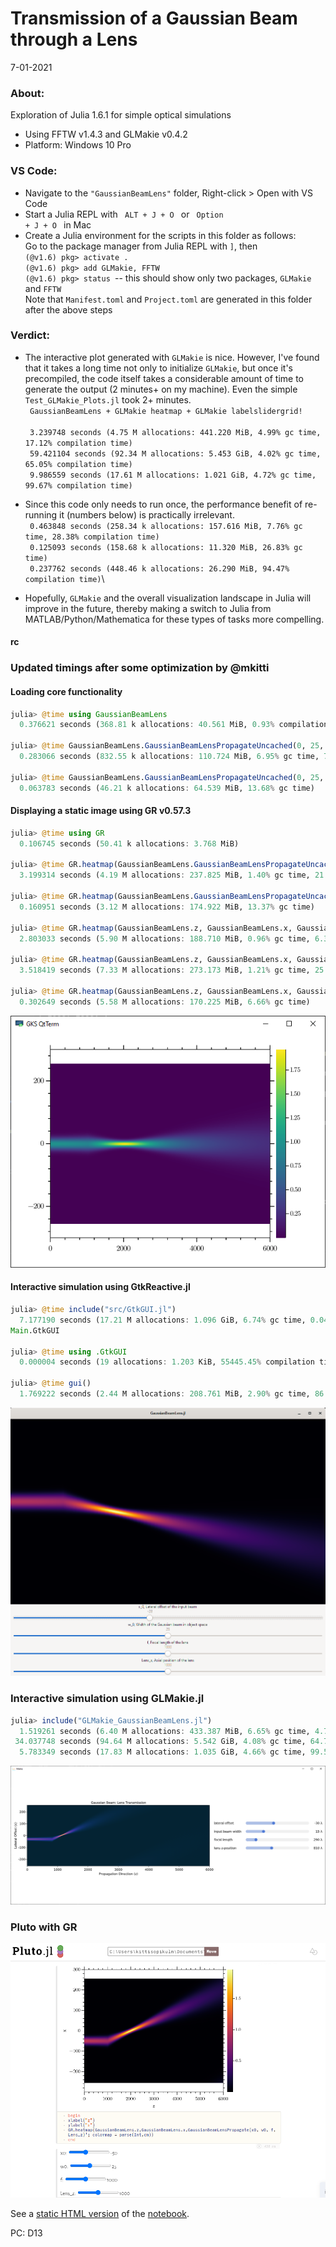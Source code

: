 # Transmission of a Gaussian Beam through a Lens
7-01-2021
### About:
Exploration of Julia 1.6.1 for simple optical simulations
- Using FFTW v1.4.3 and GLMakie v0.4.2
- Platform: Windows 10 Pro

### VS Code:
- Navigate to the <code>"GaussianBeamLens"</code> folder, Right-click > Open with VS Code
- Start a Julia REPL with <code> ALT + J + O </code> or <code> Option + J + O </code> in Mac
- Create a Julia environment for the scripts in this folder as follows:\
  Go to the package manager from Julia REPL with <code>]</code>, then \
    <code>(@v1.6) pkg> activate .</code> \
    <code>(@v1.6) pkg> add GLMakie, FFTW </code>\
    <code>(@v1.6) pkg> status </code>-- this should show only two packages, <code>GLMakie </code> and <code>FFTW</code>\
  Note that <code>Manifest.toml</code> and <code>Project.toml</code> are generated in this folder after the above steps

### Verdict:
  - The interactive plot generated with <code>GLMakie</code> is nice. However, I've found that it takes a long time not only to initialize <code>GLMakie</code>, but once it's precompiled, the code itself takes a considerable amount of time to generate the output (2 minutes+ on my machine). Even the simple <code>Test_GLMakie_Plots.jl</code> took 2+ minutes.\
  <code> GaussianBeamLens + GLMakie heatmap + GLMakie labelslidergrid! </code>\
  <code> 3.239748 seconds (4.75 M allocations: 441.220 MiB, 4.99% gc time, 17.12% compilation time) </code>\
  <code> 59.421104 seconds (92.34 M allocations: 5.453 GiB, 4.02% gc time, 65.05% compilation time) </code>\
  <code> 9.986559 seconds (17.61 M allocations: 1.021 GiB, 4.72% gc time, 99.67% compilation time) </code>

  - Since this code only needs to run once, the performance benefit of re-running it (numbers below) is practically irrelevant.\
  <code> 0.463848 seconds (258.34 k allocations: 157.616 MiB, 7.76% gc time, 28.38% compilation time)</code>\
  <code> 0.125093 seconds (158.68 k allocations: 11.320 MiB, 26.83% gc time)</code>\
  <code> 0.237762 seconds (448.46 k allocations: 26.290 MiB, 94.47% compilation time)</code></code>\

  - Hopefully, <code>GLMakie</code> and the overall visualization landscape in Julia will improve in the future, thereby making a switch to Julia from MATLAB/Python/Mathematica for these types of tasks more compelling. 
#### rc

### Updated timings after some optimization by @mkitti

#### Loading core functionality
```julia
julia> @time using GaussianBeamLens
  0.376621 seconds (368.81 k allocations: 40.561 MiB, 0.93% compilation time)

julia> @time GaussianBeamLens.GaussianBeamLensPropagateUncached(0, 25, 1000, 1000);
  0.283066 seconds (832.55 k allocations: 110.724 MiB, 6.95% gc time, 77.52% compilation time)

julia> @time GaussianBeamLens.GaussianBeamLensPropagateUncached(0, 25, 1000, 1000);
  0.063783 seconds (46.21 k allocations: 64.539 MiB, 13.68% gc time)
```

#### Displaying a static image using GR v0.57.3
```julia
julia> @time using GR
  0.106745 seconds (50.41 k allocations: 3.768 MiB)

julia> @time GR.heatmap(GaussianBeamLens.GaussianBeamLensPropagateUncached(0, 25, 1000, 1000))
  3.199314 seconds (4.19 M allocations: 237.825 MiB, 1.40% gc time, 21.84% compilation time)

julia> @time GR.heatmap(GaussianBeamLens.GaussianBeamLensPropagateUncached(0, 25, 1000, 1000))
  0.160951 seconds (3.12 M allocations: 174.922 MiB, 13.37% gc time)

julia> @time GR.heatmap(GaussianBeamLens.z, GaussianBeamLens.x, GaussianBeamLens.GaussianBeamLensPropagateUncached(0, 25, 1000, 1000)')
  2.803033 seconds (5.90 M allocations: 188.710 MiB, 0.96% gc time, 6.35% compilation time)

julia> @time GR.heatmap(GaussianBeamLens.z, GaussianBeamLens.x, GaussianBeamLens.GaussianBeamLensPropagateUncached(0, 25, 1000, 1000)')
  3.518419 seconds (7.33 M allocations: 273.173 MiB, 1.21% gc time, 25.10% compilation time)

julia> @time GR.heatmap(GaussianBeamLens.z, GaussianBeamLens.x, GaussianBeamLens.GaussianBeamLensPropagateUncached(0, 25, 1000, 1000)')
  0.302649 seconds (5.58 M allocations: 170.225 MiB, 6.66% gc time)
```

![Screenshot of GR using QtTerm](images/gr_qt.png)

#### Interactive simulation using GtkReactive.jl
```julia
julia> @time include("src/GtkGUI.jl")
  7.177190 seconds (17.21 M allocations: 1.096 GiB, 6.74% gc time, 0.04% compilation time)
Main.GtkGUI

julia> @time using .GtkGUI
  0.000004 seconds (19 allocations: 1.203 KiB, 55445.45% compilation time)

julia> @time gui()
  1.769222 seconds (2.44 M allocations: 208.761 MiB, 2.90% gc time, 86.39% compilation time)
```

![Screenshot of GTK GUI](images/gtkgui.png)

### Interactive simulation using GLMakie.jl

```julia
julia> include("GLMakie_GaussianBeamLens.jl")
  1.519261 seconds (6.40 M allocations: 433.387 MiB, 6.65% gc time, 4.79% compilation time) # @lift
 34.037748 seconds (94.64 M allocations: 5.542 GiB, 4.08% gc time, 64.77% compilation time) # heatmap
  5.783349 seconds (17.83 M allocations: 1.035 GiB, 4.66% gc time, 99.59% compilation time) # labelslidergrid!
```

![Screenshot of GLMakie GUI](images/glmakie.png)

### Pluto with GR

![Pluto Notebook using GR](images/pluto_gr.png)

See a [static HTML version](https://mkitti.github.io/GaussianBeamLens/images/Pluto_with_GR.jl.html) of the [notebook](notebooks/Pluto_with_GR.jl).

PC: D13
